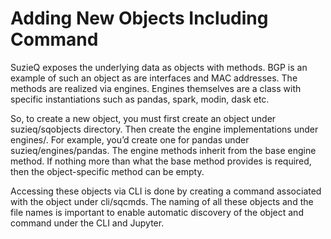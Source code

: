 # Adding New Objects Including Command

SuzieQ exposes the underlying data as objects with methods. BGP is an example of such an object as are interfaces and MAC addresses. The methods are realized via engines. Engines themselves are a class with specific instantiations such as pandas, spark, modin, dask etc.

So, to create a new object, you must first create an object under suzieq/sqobjects directory. Then create the engine implementations under engines/<engine>. For example, you’d create one for pandas under suzieq/engines/pandas. The engine methods inherit from the base engine method. If nothing more than what the base method provides is required, then the object-specific method can be empty.

Accessing these objects via CLI is done by creating a command associated with the object under cli/sqcmds. The naming of all these objects and the file names is important to enable automatic discovery of the object and command under the CLI and Jupyter.
